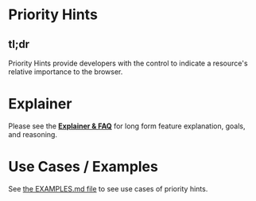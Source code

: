 # Priority Hints

## tl;dr

Priority Hints provide developers with the control to indicate a resource's
relative importance to the browser.

# Explainer

Please see the **[Explainer & FAQ](EXPLAINER.md)** for long form feature explanation, goals, and reasoning.

# Use Cases / Examples

See [the EXAMPLES.md file](/EXAMPLES.md) to see use cases of priority hints.